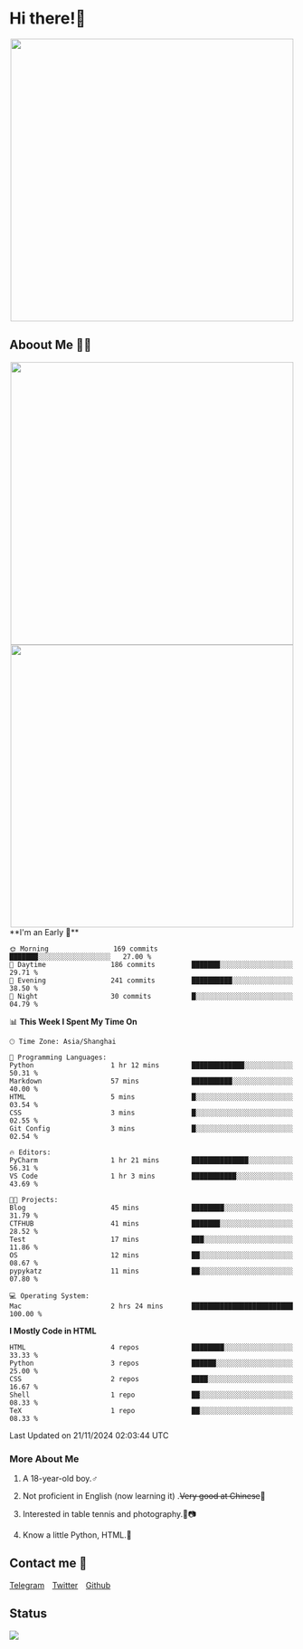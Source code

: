 # Hi there!🎉

<div align=center><img src="https://count.getloli.com/get/@Cicada000?theme=moebooru" width=500px></div>

## Aboout Me 👀💦

<div align=center>
<img src="https://github-readme-stats.vercel.app/api?username=Cicada000&show_icons=true&theme=tokyonight" width=500px>
<br>
<img src="https://github-readme-stats.vercel.app/api/top-langs/?username=Cicada000&show_icons=true&theme=tokyonight&layout=compact" width=500px>
</div>
<!--START_SECTION:waka-->
**I'm an Early 🐤** 

```text
🌞 Morning                169 commits         ███████░░░░░░░░░░░░░░░░░░   27.00 % 
🌆 Daytime                186 commits         ███████░░░░░░░░░░░░░░░░░░   29.71 % 
🌃 Evening                241 commits         ██████████░░░░░░░░░░░░░░░   38.50 % 
🌙 Night                  30 commits          █░░░░░░░░░░░░░░░░░░░░░░░░   04.79 % 
```


📊 **This Week I Spent My Time On** 

```text
🕑︎ Time Zone: Asia/Shanghai

💬 Programming Languages: 
Python                   1 hr 12 mins        █████████████░░░░░░░░░░░░   50.31 % 
Markdown                 57 mins             ██████████░░░░░░░░░░░░░░░   40.00 % 
HTML                     5 mins              █░░░░░░░░░░░░░░░░░░░░░░░░   03.54 % 
CSS                      3 mins              █░░░░░░░░░░░░░░░░░░░░░░░░   02.55 % 
Git Config               3 mins              █░░░░░░░░░░░░░░░░░░░░░░░░   02.54 % 

🔥 Editors: 
PyCharm                  1 hr 21 mins        ██████████████░░░░░░░░░░░   56.31 % 
VS Code                  1 hr 3 mins         ███████████░░░░░░░░░░░░░░   43.69 % 

🐱‍💻 Projects: 
Blog                     45 mins             ████████░░░░░░░░░░░░░░░░░   31.79 % 
CTFHUB                   41 mins             ███████░░░░░░░░░░░░░░░░░░   28.52 % 
Test                     17 mins             ███░░░░░░░░░░░░░░░░░░░░░░   11.86 % 
OS                       12 mins             ██░░░░░░░░░░░░░░░░░░░░░░░   08.67 % 
pypykatz                 11 mins             ██░░░░░░░░░░░░░░░░░░░░░░░   07.80 % 

💻 Operating System: 
Mac                      2 hrs 24 mins       █████████████████████████   100.00 % 
```

**I Mostly Code in HTML** 

```text
HTML                     4 repos             ████████░░░░░░░░░░░░░░░░░   33.33 % 
Python                   3 repos             ██████░░░░░░░░░░░░░░░░░░░   25.00 % 
CSS                      2 repos             ████░░░░░░░░░░░░░░░░░░░░░   16.67 % 
Shell                    1 repo              ██░░░░░░░░░░░░░░░░░░░░░░░   08.33 % 
TeX                      1 repo              ██░░░░░░░░░░░░░░░░░░░░░░░   08.33 % 
```




 Last Updated on 21/11/2024 02:03:44 UTC
<!--END_SECTION:waka-->

### More About Me

1. A 18-year-old boy.♂

2. Not proficient in English (now learning it) .~~Very good at Chinese~~🤣

3. Interested in table tennis and photography.🏓📷

4. Know a little Python, HTML.🐍


## Contact me 💬

[Telegram](https://t.me/CicadaLYW)&emsp;[Twitter](https://twitter.com/Cicada0001)&emsp;[Github](https://github.com/Cicada000)

## Status
<img src="https://weather-icon.journeyad.repl.co/@hangzhou?v=1" align="left">








